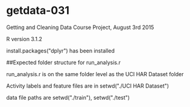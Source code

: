 # getdata-031
Getting and Cleaning Data Course Project, August 3rd 2015

R version 3.1.2

install.packages("dplyr") has been installed

##Expected folder structure for run_analysis.r

run_analysis.r is on the same folder level as the UCI HAR Dataset folder

Activity labels and feature files are in setwd("./UCI HAR Dataset")

data file paths are setwd("./train"), setwd("./test")

